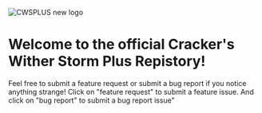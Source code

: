 ![CWSPLUS new logo](https://github.com/user-attachments/assets/987e77ad-f132-43fb-889d-6b8a71cd2ef7)

# Welcome to the official Cracker's Wither Storm Plus Repistory!
Feel free to submit a feature request or submit a bug report if you notice anything strange! Click on "feature request" to submit a feature issue. And click on "bug report" to submit a bug report issue"
